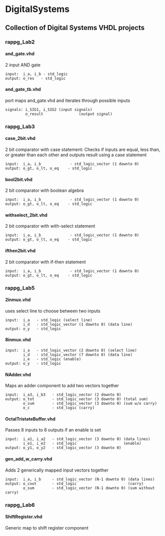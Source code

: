 # DigitalSystems
## Collection of Digital Systems VHDL projects

### rappg_Lab2
#### and_gate.vhd
2 input AND gate
```
input:  i_a, i_b - std_logic
output: o_res   - std_logic
```
#### and_gate_tb.vhd
port maps and_gate.vhd and iterates through possible inputs
```
signals: i_SIG1, i_SIG2 (input signals)
         o_result                (output signal)
```

### rappg_Lab3 
#### case_2bit.vhd
2 bit comparator with case statement: Checks if inputs are equal, less than, or greater than each other and outputs result using a case statement
```
input:  i_a, i_b             - std_logic_vector (1 downto 0)
output: o_gt, o_lt, o_eq    - std_logic
```
#### bool2bit.vhd
2 bit comparator with boolean algebra
```
input:  i_a, i_b             - std_logic_vector (1 downto 0)
output: o_gt, o_lt, o_eq    - std_logic
```
#### withselect_2bit.vhd
2 bit comparator with with-select statement
```
input:  i_a, i_b             - std_logic_vector (1 downto 0)
output: o_gt, o_lt, o_eq    - std_logic
```
#### ifthen2bit.vhd
2 bit comparator with if-then statement
```
input:  i_a, i_b             - std_logic_vector (1 downto 0)
output: o_gt, o_lt, o_eq    - std_logic
```

### rappg_Lab5
#### 2inmux.vhd
uses select line to choose between two inputs
```
input:  i_a   - std_logic (select line)
        i_d   - std_logic_vector (1 downto 0) (data line)
output: o_y   - std_logic
```
#### 8inmux.vhd
    input:  i_a   - std_logic_vector (2 downto 0) (select line)
            i_d   - std_logic_vector (7 downto 0) (data line)
            i_e   - std_logic (enable)
    output: o_y   - std_logic
#### NAdder.vhd
Maps an adder component to add two vectors together
```    
input:  i_a3, i_b3   - std_logic_vector (2 downto 0)
output: o_tot        - std_logic_vector (3 downto 0) (total sum)
        o_sum        - std_logic_vector (3 downto 0) (sum w/o carry)
        o_c          - std_logic (carry)
```
#### OctalTristateBuffer.vhd
Passes 8 inputs to 8 outputs if an enable is set
```
input:  i_a1, i_a2   - std_logic_vector (3 downto 0) (data lines)
        i_e1, i_e2   - std_logic                     (enable)
output: o_y1, o_y2   - std_logic_vector (3 downto 0)
```

#### gen_add_w_carry.vhd
Adds 2 generically mapped input vectors together
```
input:  i_a, i_b     - std_logic_vector (N-1 downto 0) (data lines)
output: o_cout       - std_logic                       (carry)
        o_sum        - std_logic_vector (N-1 downto 0) (sum without carry)
```
### rappg_Lab6
#### ShiftRegister.vhd
Generic map to shift register component

```


